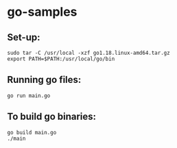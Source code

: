 # go-samples

## Set-up:

```
sudo tar -C /usr/local -xzf go1.18.linux-amd64.tar.gz
export PATH=$PATH:/usr/local/go/bin
```

## Running go files:

```
go run main.go
```

## To build go binaries:

```
go build main.go
./main
```

<!-- fmt stands for format package -->